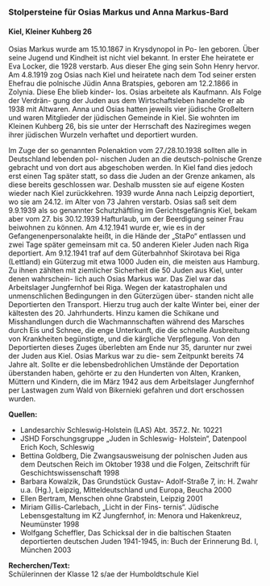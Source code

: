 ### Stolpersteine für Osias Markus und Anna Markus-Bard
#### Kiel, Kleiner Kuhberg 26

Osias Markus wurde am 15.10.1867 in Krysdynopol in Po- len geboren. Über seine Jugend und Kindheit ist nicht viel bekannt. In erster Ehe heiratete er Eva Locker, die 1928 verstarb. Aus dieser Ehe ging sein Sohn Henry hervor. Am 4.8.1919 zog Osias nach Kiel und heiratete nach dem Tod seiner ersten Ehefrau die polnische Jüdin Anna Bratspies, geboren am 12.2.1866 in Zolynia. Diese Ehe blieb kinder- los. Osias arbeitete als Kaufmann. Als Folge der Verdrän- gung der Juden aus dem Wirtschaftsleben handelte er
ab 1938 mit Altwaren. Anna und Osias hatten jeweils vier jüdische Großeltern und waren Mitglieder der jüdischen Gemeinde in Kiel. Sie wohnten im Kleinen Kuhberg 26, bis sie unter der Herrschaft des Naziregimes wegen ihrer jüdischen Wurzeln verhaftet und deportiert wurden.

Im Zuge der so genannten Polenaktion vom 27./28.10.1938 sollten alle in Deutschland lebenden pol- nischen Juden an die deutsch-polnische Grenze gebracht und von dort aus abgeschoben werden. In Kiel fand dies jedoch erst einen Tag später statt, so dass die Juden an der Grenze ankamen, als diese bereits geschlossen war. Deshalb mussten sie auf eigene Kosten wieder nach Kiel zurückkehren. 1939 wurde Anna nach Leipzig deportiert, wo sie am 24.12. im Alter von 73 Jahren verstarb. Osias saß seit dem 9.9.1939 als so genannter Schutzhäftling
im Gerichtsgefängnis Kiel, bekam aber vom 27. bis 30.12.1939 Hafturlaub, um der Beerdigung seiner Frau beiwohnen zu können. Am 4.12.1941 wurde er, wie es
in der Gefangenenpersonalakte heißt, in die Hände der „StaPo“ entlassen und zwei Tage später gemeinsam mit ca. 50 anderen Kieler Juden nach Riga deportiert. Am 9.12.1941 traf auf dem Güterbahnhof Skirotava bei Riga (Lettland) ein Güterzug mit etwa 1000 Juden ein, die meisten aus Hamburg. Zu ihnen zählten mit ziemlicher Sicherheit die 50 Juden aus Kiel, unter denen wahrschein- lich auch Osias Markus war. Das Ziel war das Arbeitslager Jungfernhof bei Riga. Wegen der katastrophalen und unmenschlichen Bedingungen in den Güterzügen über- standen nicht alle Deportierten den Transport. Hierzu trug
auch der kalte Winter bei, einer der kältesten des 20. Jahrhunderts. Hinzu kamen die Schikane und Misshandlungen durch die Wachmannschaften während des Marsches durch Eis und Schnee, die enge Unterkunft, die die schnelle Ausbreitung von Krankheiten begünstigte, und die kärgliche Verpflegung. Von den Deportierten dieses Zuges überlebten am Ende nur 35, darunter nur zwei der Juden aus Kiel. Osias Markus war zu die- sem Zeitpunkt bereits 74 Jahre alt. Sollte er die lebensbedrohlichen Umstände der Deportation überstanden haben, gehörte er zu den Hunderten von Alten, Kranken, Müttern und Kindern, die im März 1942 aus dem Arbeitslager Jungfernhof per Lastwagen zum Wald von Bikernieki gefahren und dort erschossen wurden.

**Quellen:**
- Landesarchiv Schleswig-Holstein (LAS) Abt. 357.2. Nr. 10221
- JSHD Forschungsgruppe „Juden in Schleswig- Holstein“, Datenpool Erich Koch, Schleswig
- Bettina Goldberg, Die Zwangsausweisung der polnischen Juden aus dem Deutschen Reich im Oktober 1938 und die Folgen, Zeitschrift für Geschichtswissenschaft 1998
- Barbara Kowalzik, Das Grundstück Gustav- Adolf-Straße 7, in: H. Zwahr u.a. (Hg.), Leipzig, Mitteldeutschland und Europa, Beucha 2000
- Ellen Bertram, Menschen ohne Grabstein, Leipzig 2001
- Miriam Gillis-Carlebach, „Licht in der Fins- ternis“. Jüdische Lebensgestaltung im KZ Jungfernhof, in: Menora und Hakenkreuz, Neumünster 1998
- Wolfgang Scheffler, Das Schicksal der in die baltischen Staaten deportierten deutschen Juden 1941-1945, in: Buch der Erinnerung Bd. I, München 2003

**Recherchen/Text:**  
Schülerinnen der Klasse 12 s/ae der Humboldtschule Kiel